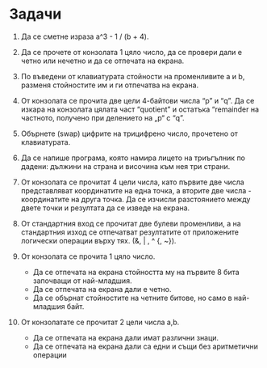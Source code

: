 # Задачи

1. Да се сметне израза a^3 - 1 / (b + 4).

1. Да се прочете от конзолата 1 цяло число, да се провери дали е четно или нечетно и да се отпечата на екрана.

1. По въведени от клавиатурата стойности на променливите a и b, разменя стойностите им и ги отпечатва на екрана.

1. От конзолата се прочита две цели 4-байтови числа “p” и “q”. Да се изкара на конзолата цялата част “quotient” и остатъка “remainder на частното, получено при делението на „p“ с “q”.

1. Обърнете (swap) цифрите на трицифрено число, прочетено от клавиатурата.

1. Да се напише програма, която намира лицето на триъгълник по дадени:
дължини на страна и височина към нея
три страни.

1. От конзолата се прочитат 4 цели числа, като първите две числа представляват координатите на една точка, а вторите две числа - координатите на друга точка. Да се изчисли разстоянието между двете точки и резултата да се изведе на екрана.

1. От стандартния вход се прочитат две булеви променливи, а на стандартния изход се отпечатват резултатите от приложените логически операции върху тях. (&, | , ^ {, ~}).

1. От конзолата се прочита 1 цяло число.
    - Да се отпечата на екрана стойността му на първите 8 бита започващи от най-младшия.
    - Да се отпечата на екрана дали е четно.
    - Да се обърнат стойностите на четните битове, но само в най-младшия байт.

1. От конзолатате се прочитат 2 цели числа a,b. 
    - Да се отпечата на екрана дали имат различни знаци.
    - Да се отпечата на екрана дали са едни и същи без аритметични операции


